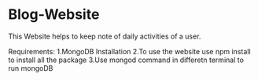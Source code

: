# Blog-Website
This Website helps to keep note of daily activities of a user.

Requirements:
1.MongoDB Installation
2.To use the website use npm install to install all the package
3.Use mongod command in differetn terminal to run mongoDB
